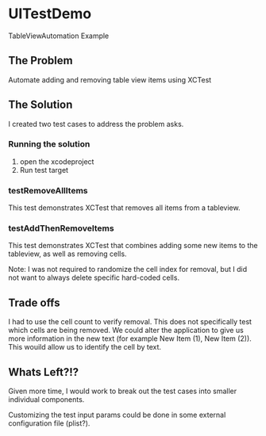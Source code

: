 # UITestDemo
TableViewAutomation Example

## The Problem
Automate adding and removing table view items using XCTest

## The Solution
I created two test cases to address the problem asks.

### Running the solution
1. open the xcodeproject
2. Run test target

### testRemoveAllItems
This test demonstrates XCTest that removes all items from a tableview.

### testAddThenRemoveItems
This test demonstrates XCTest that combines adding some new items to the tableview, as well as removing cells.

Note: I was not required to randomize the cell index for removal, but I did not want to always delete specific hard-coded cells.

## Trade offs
I had to use the cell count to verify removal. This does not specifically test which cells are being removed.
We could alter the application to give us more information in the new text (for example New Item (1), New Item (2)). This wouild allow us to identify the cell by text. 


## Whats Left?!?
Given more time, I would work to break out the test cases into smaller individual components.

Customizing the test input params could be done in some external configuration file (plist?).
